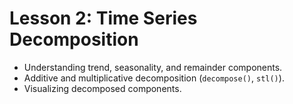 # Lesson 2: Time Series Decomposition

* Understanding trend, seasonality, and remainder components.
* Additive and multiplicative decomposition (`decompose()`, `stl()`).
* Visualizing decomposed components.
